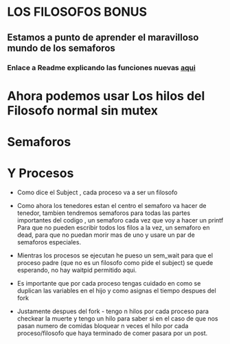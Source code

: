 # LOS FILOSOFOS BONUS
## Estamos a punto de aprender el maravilloso mundo de los semaforos
### Enlace a Readme explicando las funciones nuevas [aqui](funcionessemaforos.md)

# Ahora podemos usar Los hilos del Filosofo normal sin mutex
# Semaforos
# Y Procesos

- Como dice el Subject , cada proceso va a ser un filosofo 

- Como ahora los tenedores estan el centro el semaforo va hacer de tenedor, tambien tendremos semaforos para todas las partes importantes del codigo , un semaforo cada vez que voy a hacer un printf
Para que no pueden escribir todos los filos a la vez, un semaforo en dead, para que no puedan morir mas de uno y usare un par de semaforos especiales.

- Mientras los procesos se ejecutan he pueso un sem_wait para que el proceso padre (que no es un filosofo como pide el subject)
se quede esperando, no hay waitpid permitido aqui.

- Es importante que por cada proceso tengas cuidado en como se duplican las variables en el hijo y como asignas el tiempo despues del fork

- Justamente despues del fork - tengo n hilos por cada proceso para checkear la muerte y tengo un hilo para saber si en el caso de que nos pasan numero de comidas bloquear n veces  el hilo 
por cada proceso/filosofo que haya terminado de comer pasara por un post.
